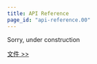 ```yaml
---
title: API Reference
page_id: "api-reference.00"
---
```


Sorry, under construction

 [文件 >>](../user-guide/)

